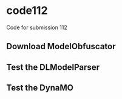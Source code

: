 # code112
Code for submission 112

## Download ModelObfuscator

## Test the DLModelParser

## Test the DynaMO